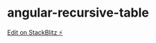# angular-recursive-table

[Edit on StackBlitz ⚡️](https://stackblitz.com/edit/stackblitz-starters-mtqv45)